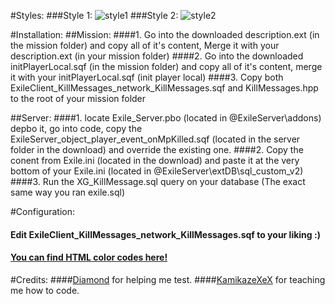 #Styles:
###Style 1:
![style1](http://puu.sh/qltF4/ff293dddb1.jpg)
###Style 2:
![style2](http://puu.sh/qlwhg/0b27724d3f.jpg)

#Installation:
##Mission:
####1. Go into the downloaded description.ext (in the mission folder) and copy all of it's content, Merge it with your description.ext (in your mission folder)
####2. Go into the downloaded initPlayerLocal.sqf (in the mission folder) and copy all of it's content, merge it with your initPlayerLocal.sqf (init player local)
####3. Copy both ExileClient_KillMessages_network_KillMessages.sqf and KillMessages.hpp to the root of your mission folder

##Server:
####1. locate Exile_Server.pbo (located in @ExileServer\addons) depbo it, go into code, copy the ExileServer_object_player_event_onMpKilled.sqf (located in the server folder in the download) and override the existing one.
####2. Copy the conent from Exile.ini (located in the download) and paste it at the very bottom of your Exile.ini (located in @ExileServer\extDB\sql_custom_v2)
####3. Run the XG_KillMessage.sql query on your database (The exact same way you ran exile.sql)

#Configuration:
#### Edit ExileClient_KillMessages_network_KillMessages.sqf to your liking :)
#### [You can find HTML color codes here!](http://html-color-codes.info)
#Credits:
####[Diamond](http://www.exilemod.com/profile/56538-diamond) for helping me test.
####[KamikazeXeX](http://www.exilemod.com/profile/4135-kamikazexex) for teaching me how to code. 
